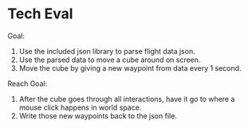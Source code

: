 # Tech Eval

Goal: 
1. Use the included json library to parse flight data json.
2. Use the parsed data to move a cube around on screen.
3. Move the cube by giving a new waypoint from data every 1 second.

Reach Goal: 
1. After the cube goes through all interactions, have it go to where a mouse click happens in world space.
2. Write those new waypoints back to the json file. 